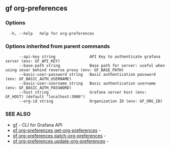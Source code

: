 ## gf org-preferences



### Options

```
  -h, --help   help for org-preferences
```

### Options inherited from parent commands

```
      --api-key string               API Key to authenticate grafana server (env: GF_API_KEY)
      --base-path string             Base path for server: useful when using sever behind reverse proxy (env: GF_BASE_PATH)
      --basic-user-password string   Basic authentication password (env: GF_BASIC_AUTH_USERNAME)
      --basic-user-username string   Basic authentication username (env: GF_BASIC_AUTH_PASSWORD)
      --host string                  Grafana server host (env: GF_HOST) (default "localhost:3000")
      --org-id string                Organization ID (env: GF_ORG_ID)
```

### SEE ALSO

* [gf](gf.md)	 - CLI for Grafana API
* [gf org-preferences get-org-preferences](gf_org-preferences_get-org-preferences.md)	 - 
* [gf org-preferences patch-org-preferences](gf_org-preferences_patch-org-preferences.md)	 - 
* [gf org-preferences update-org-preferences](gf_org-preferences_update-org-preferences.md)	 - 

